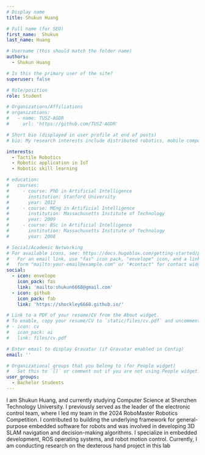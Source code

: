 ```yaml
---
# Display name
title: Shukun Huang

# Full name (for SEO)
first_name:  Shukun
last_name: Huang

# Username (this should match the folder name)
authors:
  - Shukun Huang

# Is this the primary user of the site?
superuser: false

# Role/position
role: Student

# Organizations/Affiliations
# organizations:
#   - name: TUSZ-AGDR
#     url: 'https://github.com/TUSZ-AGDR'

# Short bio (displayed in user profile at end of posts)
# bio: My research interests include distributed robotics, mobile computing and programmable matter.

interests:
  - Tactile Robotics
  - Robotic application in IoT
  - Robotic skill learning

# education:
#   courses:
#     - course: PhD in Artificial Intelligence
#       institution: Stanford University
#       year: 2012
#     - course: MEng in Artificial Intelligence
#       institution: Massachusetts Institute of Technology
#       year: 2009
#     - course: BSc in Artificial Intelligence
#       institution: Massachusetts Institute of Technology
#       year: 2008

# Social/Academic Networking
# For available icons, see: https://docs.hugoblox.com/getting-started/page-builder/#icons
#   For an email link, use "fas" icon pack, "envelope" icon, and a link in the
#   form "mailto:your-email@example.com" or "#contact" for contact widget.
social:
  - icon: envelope
    icon_pack: fas
    link: 'mailto:shukun6668@gmail.com'
  - icon: github
    icon_pack: fab
    link: 'https://shockley6668.github.io/'

# Link to a PDF of your resume/CV from the About widget.
# To enable, copy your resume/CV to `static/files/cv.pdf` and uncomment the lines below.
# - icon: cv
#   icon_pack: ai
#   link: files/cv.pdf

# Enter email to display Gravatar (if Gravatar enabled in Config)
email: ''

# Organizational groups that you belong to (for People widget)
#   Set this to `[]` or comment out if you are not using People widget.
user_groups:
  - Bachelor Students
---
```

I am Shukun Huang, and currently studying Computer Science at Shenzhen Technology University. I previously served as the leader of the electronic control team, where I led my team in the 2024 RoboMaster Robotics Competition. I contributed to building the underlying framework for general-purpose embedded software for robots and was involved in developing 3D SLAM navigation and decision-making algorithms. I specialize in embedded development, ROS operating systems, and robot motion control. Currently, I am conducting research on the dexterous hand project in this lab